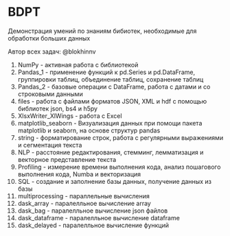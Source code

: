 # BDPT
Демонстрация умений по знаниям бибиотек, необходимые для обработки больших данных

Автор всех задач: @blokhinnv

<ol>
  <li>NumPy - активная работа c библиотекой </li>
  <li>Pandas_1 - применение функций к pd.Series и pd.DataFrame, группировки таблиц, объединение таблиц, сохранение таблиц  </li>
  <li>Pandas_2 - базовые операции с DataFrame, работа с датами и со строковыми данными </li>
  <li>files - работа с файлами форматов JSON, XML и hdf с помощью библиотек json, bs4 и h5py </li> 
  <li>XlsxWriter_XlWings - работа с Excel </li>
  <li>matplotlib_seaborn - Визуализация данных при помощи пакета matplotlib и seaborn, на основе структур pandas </li>
  <li>string - форматирование строк, работа с регулярными выражениями и сегментация текста</li>
  <li>NLP - расстояние редактирования, стемминг, лемматизация и векторное представление текста</li>
  <li>Profiling - измерение времени выполнения кода, анализ пошагового выполнения кода, Numba и векторизация </li>
  <li>SQL - создание и заполнение базы данных, получение данных из базы </li>
  <li>multiprocessing - параллельные вычисления </li>
  <li>dask_array - паралелльное вычисление array </li>
  <li>dask_bag - паралелльное вычисление json файлов</li>
  <li>dask_dataframe - паралелльное вычисление dataframe</li>
  <li>dask_delayed - паралелльное вычисление функций</li>
 </ol>
